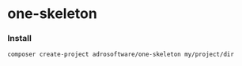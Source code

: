 # one-skeleton

### Install

```
composer create-project adrosoftware/one-skeleton my/project/dir
```